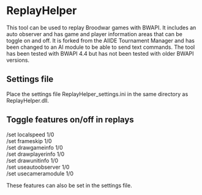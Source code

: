 # ReplayHelper

This tool can be used to replay Broodwar games with BWAPI. It includes an auto observer and has game and player information areas that can be toggle on and off.
It is forked from the AIIDE Tournament Manager and has been changed to an AI module to be able to send text commands. The tool has been tested with BWAPI 4.4 but has not been tested with older BWAPI versions.

## Settings file
Place the settings file ReplayHelper_settings.ini in the same directory as ReplayHelper.dll.

## Toggle features on/off in replays

/set localspeed 1/0  
/set frameskip 1/0  
/set drawgameinfo 1/0  
/set drawplayerinfo 1/0  
/set drawunitinfo 1/0  
/set useautoobserver 1/0  
/set usecameramodule 1/0  

These features can also be set in the settings file.
